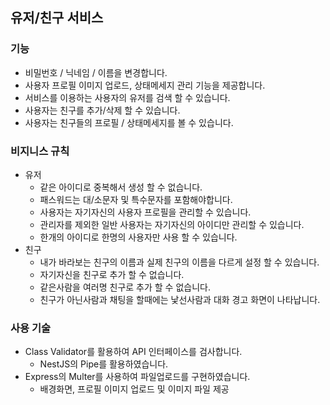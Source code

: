 ## 유저/친구 서비스
### 기능

- 비밀번호 / 닉네임 / 이름을 변경합니다.
- 사용자 프로필 이미지 업로드, 상태메세지 관리 기능을 제공합니다.
- 서비스를 이용하는 사용자의 유저를 검색 할 수 있습니다.
- 사용자는 친구를 추가/삭제 할 수 있습니다.
- 사용자는 친구들의 프로필 / 상태메세지를 볼 수 있습니다.

### 비지니스 규칙

- 유저
    - 같은 아이디로 중복해서 생성 할 수 없습니다.
    - 패스워드는 대/소문자 및 특수문자를 포함해야합니다.
    - 사용자는 자기자신의 사용자 프로필을 관리할 수 있습니다.
    - 관리자를 제외한 일반 사용자는 자기자신의 아이디만 관리할 수 있습니다.
    - 한개의 아이디로 한명의 사용자만 사용 할 수 있습니다.
- 친구
    - 내가 바라보는 친구의 이름과 실제 친구의 이름을 다르게 설정 할 수 있습니다.
    - 자기자신을 친구로 추가 할 수 없습니다.
    - 같은사람을 여러명 친구로 추가 할 수 없습니다.
    - 친구가 아닌사람과 채팅을 할때에는 낯선사람과 대화 경고 화면이 나타납니다.

### 사용 기술

- Class Validator를 활용하여 API 인터페이스를 검사합니다.
    - NestJS의 Pipe를 활용하였습니다.
- Express의 Multer를 사용하여 파일업로드를 구현하였습니다.
    - 배경화면, 프로필 이미지 업로드 및 이미지 파일 제공